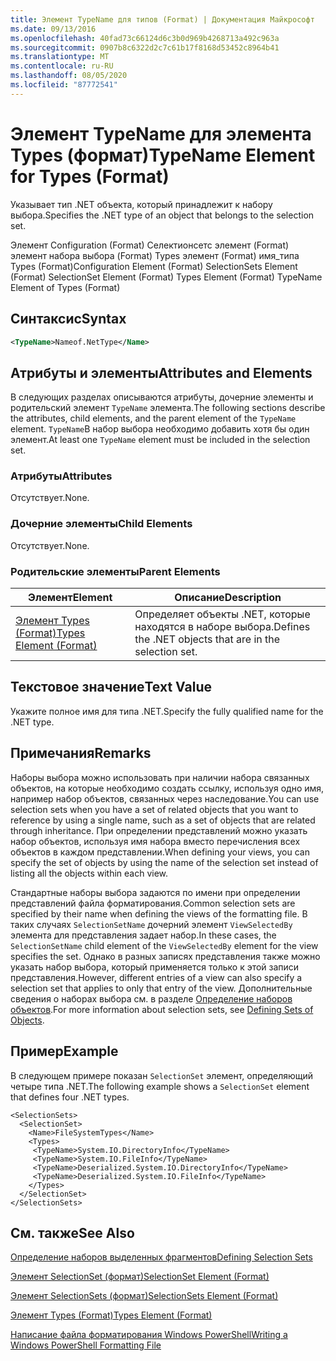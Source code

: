 ```yaml
---
title: Элемент TypeName для типов (Format) | Документация Майкрософт
ms.date: 09/13/2016
ms.openlocfilehash: 40fad73c66124d6c3b0d969b4268713a492c963a
ms.sourcegitcommit: 0907b8c6322d2c7c61b17f8168d53452c8964b41
ms.translationtype: MT
ms.contentlocale: ru-RU
ms.lasthandoff: 08/05/2020
ms.locfileid: "87772541"
---
```

# <a name="typename-element-for-types-format"></a><span data-ttu-id="90fc4-102">Элемент TypeName для элемента Types (формат)</span><span class="sxs-lookup"><span data-stu-id="90fc4-102">TypeName Element for Types (Format)</span></span>

<span data-ttu-id="90fc4-103">Указывает тип .NET объекта, который принадлежит к набору выбора.</span><span class="sxs-lookup"><span data-stu-id="90fc4-103">Specifies the .NET type of an object that belongs to the selection set.</span></span>

<span data-ttu-id="90fc4-104">Элемент Configuration (Format) Селектионсетс элемент (Format) элемент набора выбора (Format) Types элемент (Format) имя_типа Types (Format)</span><span class="sxs-lookup"><span data-stu-id="90fc4-104">Configuration Element (Format) SelectionSets Element (Format) SelectionSet Element (Format) Types Element (Format) TypeName Element of Types (Format)</span></span>

## <a name="syntax"></a><span data-ttu-id="90fc4-105">Синтаксис</span><span class="sxs-lookup"><span data-stu-id="90fc4-105">Syntax</span></span>

```xml
<TypeName>Nameof.NetType</Name>
```

## <a name="attributes-and-elements"></a><span data-ttu-id="90fc4-106">Атрибуты и элементы</span><span class="sxs-lookup"><span data-stu-id="90fc4-106">Attributes and Elements</span></span>

<span data-ttu-id="90fc4-107">В следующих разделах описываются атрибуты, дочерние элементы и родительский элемент `TypeName` элемента.</span><span class="sxs-lookup"><span data-stu-id="90fc4-107">The following sections describe the attributes, child elements, and the parent element of the `TypeName` element.</span></span> <span data-ttu-id="90fc4-108">`TypeName`В набор выбора необходимо добавить хотя бы один элемент.</span><span class="sxs-lookup"><span data-stu-id="90fc4-108">At least one `TypeName` element must be included in the selection set.</span></span>

### <a name="attributes"></a><span data-ttu-id="90fc4-109">Атрибуты</span><span class="sxs-lookup"><span data-stu-id="90fc4-109">Attributes</span></span>

<span data-ttu-id="90fc4-110">Отсутствует.</span><span class="sxs-lookup"><span data-stu-id="90fc4-110">None.</span></span>

### <a name="child-elements"></a><span data-ttu-id="90fc4-111">Дочерние элементы</span><span class="sxs-lookup"><span data-stu-id="90fc4-111">Child Elements</span></span>

<span data-ttu-id="90fc4-112">Отсутствует.</span><span class="sxs-lookup"><span data-stu-id="90fc4-112">None.</span></span>

### <a name="parent-elements"></a><span data-ttu-id="90fc4-113">Родительские элементы</span><span class="sxs-lookup"><span data-stu-id="90fc4-113">Parent Elements</span></span>

|<span data-ttu-id="90fc4-114">Элемент</span><span class="sxs-lookup"><span data-stu-id="90fc4-114">Element</span></span>|<span data-ttu-id="90fc4-115">Описание</span><span class="sxs-lookup"><span data-stu-id="90fc4-115">Description</span></span>|
|-------------|-----------------|
|[<span data-ttu-id="90fc4-116">Элемент Types (Format)</span><span class="sxs-lookup"><span data-stu-id="90fc4-116">Types Element (Format)</span></span>](./types-element-for-selectionset-format.md)|<span data-ttu-id="90fc4-117">Определяет объекты .NET, которые находятся в наборе выбора.</span><span class="sxs-lookup"><span data-stu-id="90fc4-117">Defines the .NET objects that are in the selection set.</span></span>|

## <a name="text-value"></a><span data-ttu-id="90fc4-118">Текстовое значение</span><span class="sxs-lookup"><span data-stu-id="90fc4-118">Text Value</span></span>

<span data-ttu-id="90fc4-119">Укажите полное имя для типа .NET.</span><span class="sxs-lookup"><span data-stu-id="90fc4-119">Specify the fully qualified name for the .NET type.</span></span>

## <a name="remarks"></a><span data-ttu-id="90fc4-120">Примечания</span><span class="sxs-lookup"><span data-stu-id="90fc4-120">Remarks</span></span>

<span data-ttu-id="90fc4-121">Наборы выбора можно использовать при наличии набора связанных объектов, на которые необходимо создать ссылку, используя одно имя, например набор объектов, связанных через наследование.</span><span class="sxs-lookup"><span data-stu-id="90fc4-121">You can use selection sets when you have a set of related objects that you want to reference by using a single name, such as a set of objects that are related through inheritance.</span></span> <span data-ttu-id="90fc4-122">При определении представлений можно указать набор объектов, используя имя набора вместо перечисления всех объектов в каждом представлении.</span><span class="sxs-lookup"><span data-stu-id="90fc4-122">When defining your views, you can specify the set of objects by using the name of the selection set instead of listing all the objects within each view.</span></span>

<span data-ttu-id="90fc4-123">Стандартные наборы выбора задаются по имени при определении представлений файла форматирования.</span><span class="sxs-lookup"><span data-stu-id="90fc4-123">Common selection sets are specified by their name when defining the views of the formatting file.</span></span> <span data-ttu-id="90fc4-124">В таких случаях `SelectionSetName` дочерний элемент `ViewSelectedBy` элемента для представления задает набор.</span><span class="sxs-lookup"><span data-stu-id="90fc4-124">In these cases, the `SelectionSetName` child element of the `ViewSelectedBy` element for the view specifies the set.</span></span> <span data-ttu-id="90fc4-125">Однако в разных записях представления также можно указать набор выбора, который применяется только к этой записи представления.</span><span class="sxs-lookup"><span data-stu-id="90fc4-125">However, different entries of a view can also specify a selection set that applies to only that entry of the view.</span></span> <span data-ttu-id="90fc4-126">Дополнительные сведения о наборах выбора см. в разделе [Определение наборов объектов](./defining-selection-sets.md).</span><span class="sxs-lookup"><span data-stu-id="90fc4-126">For more information about selection sets, see [Defining Sets of Objects](./defining-selection-sets.md).</span></span>

## <a name="example"></a><span data-ttu-id="90fc4-127">Пример</span><span class="sxs-lookup"><span data-stu-id="90fc4-127">Example</span></span>

<span data-ttu-id="90fc4-128">В следующем примере показан `SelectionSet` элемент, определяющий четыре типа .NET.</span><span class="sxs-lookup"><span data-stu-id="90fc4-128">The following example shows a `SelectionSet` element that defines four .NET types.</span></span>

```
<SelectionSets>
  <SelectionSet>
    <Name>FileSystemTypes</Name>
    <Types>
     <TypeName>System.IO.DirectoryInfo</TypeName>
     <TypeName>System.IO.FileInfo</TypeName>
     <TypeName>Deserialized.System.IO.DirectoryInfo</TypeName>
     <TypeName>Deserialized.System.IO.FileInfo</TypeName>
    </Types>
  </SelectionSet>
</SelectionSets>
```

## <a name="see-also"></a><span data-ttu-id="90fc4-129">См. также</span><span class="sxs-lookup"><span data-stu-id="90fc4-129">See Also</span></span>

[<span data-ttu-id="90fc4-130">Определение наборов выделенных фрагментов</span><span class="sxs-lookup"><span data-stu-id="90fc4-130">Defining Selection Sets</span></span>](./defining-selection-sets.md)

[<span data-ttu-id="90fc4-131">Элемент SelectionSet (формат)</span><span class="sxs-lookup"><span data-stu-id="90fc4-131">SelectionSet Element (Format)</span></span>](./selectionset-element-format.md)

[<span data-ttu-id="90fc4-132">Элемент SelectionSets (формат)</span><span class="sxs-lookup"><span data-stu-id="90fc4-132">SelectionSets Element (Format)</span></span>](./selectionsets-element-format.md)

[<span data-ttu-id="90fc4-133">Элемент Types (Format)</span><span class="sxs-lookup"><span data-stu-id="90fc4-133">Types Element (Format)</span></span>](./types-element-for-selectionset-format.md)

[<span data-ttu-id="90fc4-134">Написание файла форматирования Windows PowerShell</span><span class="sxs-lookup"><span data-stu-id="90fc4-134">Writing a Windows PowerShell Formatting File</span></span>](./writing-a-powershell-formatting-file.md)
